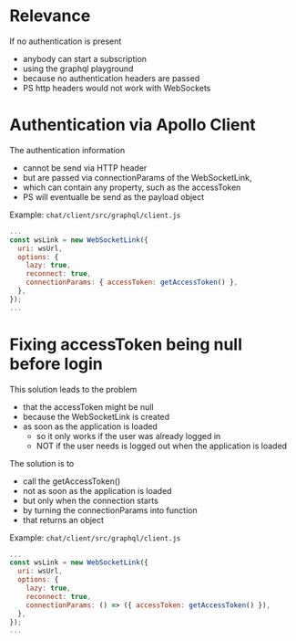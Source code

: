 # Relevance

If no authentication is present

- anybody can start a subscription
- using the graphql playground
- because no authentication headers are passed
- PS http headers would not work with WebSockets

# Authentication via Apollo Client

The authentication information

- cannot be send via HTTP header
- but are passed via connectionParams of the WebSocketLink,
- which can contain any property, such as the accessToken
- PS will eventualle be send as the payload object

Example: `chat/client/src/graphql/client.js`

```javascript
...
const wsLink = new WebSocketLink({
  uri: wsUrl,
  options: {
    lazy: true,
    reconnect: true,
    connectionParams: { accessToken: getAccessToken() },
  },
});
...
```

# Fixing accessToken being null before login

This solution leads to the problem

- that the accessToken might be null
- because the WebSocketLink is created
- as soon as the application is loaded
  - so it only works if the user was already logged in
  - NOT if the user needs is logged out when the application is loaded

The solution is to

- call the getAccessToken()
- not as soon as the application is loaded
- but only when the connection starts
- by turning the connectionParams into function
- that returns an object

Example: `chat/client/src/graphql/client.js`

```javascript
...
const wsLink = new WebSocketLink({
  uri: wsUrl,
  options: {
    lazy: true,
    reconnect: true,
    connectionParams: () => ({ accessToken: getAccessToken() }),
  },
});
...
```
